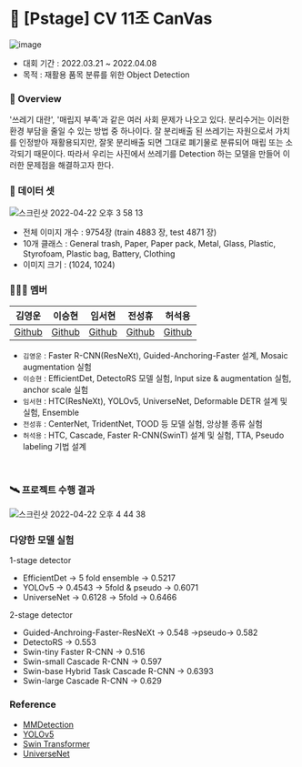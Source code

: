 # 🎨 [Pstage] CV 11조 CanVas 

![image](https://user-images.githubusercontent.com/91659448/164386988-ddda3bd7-214c-4212-b657-c2fe42975d52.png)
- 대회 기간 : 2022.03.21 ~ 2022.04.08
- 목적 : 재활용 품목 분류를 위한 Object Detection

### 🔎 Overview

 '쓰레기 대란', '매립지 부족'과 같은 여러 사회 문제가 나오고 있다. 분리수거는 이러한 환경 부담을 줄일 수 있는 방법 중 하나이다. 잘 분리배출 된 쓰레기는 자원으로서 가치를 인정받아 재활용되지만, 잘못 분리배출 되면 그대로 폐기물로 분류되어 매립 또는 소각되기 때문이다. 따라서 우리는 사진에서 쓰레기를 Detection 하는 모델을 만들어 이러한 문제점을 해결하고자 한다.

### 💾  데이터 셋
![스크린샷 2022-04-22 오후 3 58 13](https://user-images.githubusercontent.com/68208055/164621090-2ac83869-d6b6-4b6a-bde4-fe5275252d83.png)

- 전체 이미지 개수 : 9754장 (train 4883 장, test 4871 장)
- 10개 클래스 : General trash, Paper, Paper pack, Metal, Glass, Plastic, Styrofoam, Plastic bag, Battery, Clothing
- 이미지 크기 : (1024, 1024)


### 🧑‍🤝‍🧑 멤버
| 김영운 | 이승현 | 임서현 | 전성휴 | 허석용 |  
| :-: | :-: | :-: | :-: | :-: |  
|[Github](https://github.com/Cronople) | [Github](https://github.com/sseunghyuns) | [Github](https://github.com/seohl16) | [Github](https://github.com/shhommychon) | [Github](https://github.com/HeoSeokYong)

- `김영운` : Faster R-CNN(ResNeXt), Guided-Anchoring-Faster 설계, Mosaic augmentation 실험
- `이승현` : EfficientDet, DetectoRS 모델 실험, Input size & augmentation 실험, anchor scale 실험
- `임서현` : HTC(ResNeXt), YOLOv5, UniverseNet, Deformable DETR 설계 및 실험, Ensemble
- `전성휴` : CenterNet, TridentNet, TOOD 등 모델 실험, 앙상블 종류 실험
- `허석용` : HTC, Cascade, Faster R-CNN(SwinT) 설계 및 실험, TTA, Pseudo labeling 기법 설계

<br>

### 🛰️ 프로젝트 수행 결과 

![스크린샷 2022-04-22 오후 4 44 38](https://user-images.githubusercontent.com/68208055/164637453-d9b0433e-16f5-43cd-ad10-0d08d0dfeeac.png)

### 다양한 모델 실험 
1-stage detector
- EfficientDet → 5 fold ensemble → 0.5217
- YOLOv5 → 0.4543 → 5fold & pseudo → 0.6071
- UniverseNet → 0.6128 ​​→ 5fold → 0.6466

2-stage detector
- Guided-Anchroing-Faster-ResNeXt → 0.548 →pseudo→ 0.582
- DetectoRS → 0.553
- Swin-tiny Faster R-CNN → 0.516
- Swin-small Cascade R-CNN → 0.597
- Swin-base Hybrid Task Cascade R-CNN → 0.6393
- Swin-large Cascade R-CNN → 0.629



### Reference
- [MMDetection](https://github.com/open-mmlab/mmdetection)
- [YOLOv5](https://github.com/ultralytics/yolov5)
- [Swin Transformer](https://github.com/microsoft/Swin-Transformer)
- [UniverseNet](https://github.com/shinya7y/UniverseNet)
